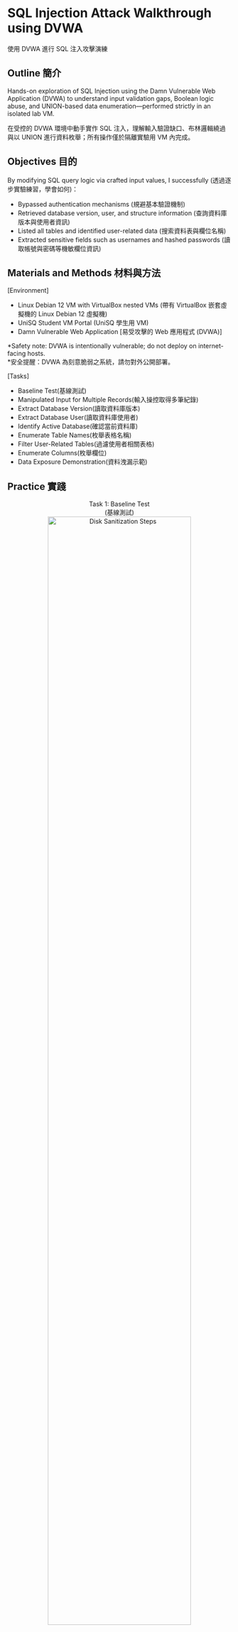 # SQL Injection Attack Walkthrough using DVWA

使用 DVWA 進行 SQL 注入攻擊演練

<h2>Outline 簡介</h2>

Hands-on exploration of SQL Injection using the Damn Vulnerable Web Application (DVWA) to understand input validation gaps, Boolean logic abuse, and UNION-based data enumeration—performed strictly in an isolated lab VM.

在受控的 DVWA 環境中動手實作 SQL 注入，理解輸入驗證缺口、布林邏輯繞過與以 UNION 進行資料枚舉；所有操作僅於隔離實驗用 VM 內完成。

<h2>Objectives 目的</h2>

By modifying SQL query logic via crafted input values, I successfully (透過逐步實驗練習，學會如何)：
* Bypassed authentication mechanisms (規避基本驗證機制)</b>
* Retrieved database version, user, and structure information (查詢資料庫版本與使用者資訊)</b> 
* Listed all tables and identified user-related data (搜索資料表與欄位名稱)</b> 
* Extracted sensitive fields such as usernames and hashed passwords (讀取帳號與密碼等機敏欄位資訊)</b>


<h2>Materials and Methods 材料與方法</h2>

[Environment]
* Linux Debian 12 VM with VirtualBox nested VMs (帶有 VirtualBox 嵌套虛擬機的 Linux Debian 12 虛擬機)</b> 
* UniSQ Student VM Portal (UniSQ 學生用 VM)</b>
* Damn Vulnerable Web Application [易受攻擊的 Web 應用程式 (DVWA)]</b>

*Safety note: DVWA is intentionally vulnerable; do not deploy on internet-facing hosts.
<br/>*安全提醒：DVWA 為刻意脆弱之系統，請勿對外公開部署。

[Tasks]
* Baseline Test(基線測試)</b>
* Manipulated Input for Multiple Records(輸入操控取得多筆紀錄)</b>
* Extract Database Version(讀取資料庫版本)</b>
* Extract Database User(讀取資料庫使用者)</b>
* Identify Active Database(確認當前資料庫)</b>
* Enumerate Table Names(枚舉表格名稱)</b>
* Filter User-Related Tables(過濾使用者相關表格)</b>
* Enumerate Columns(枚舉欄位)</b>
* Data Exposure Demonstration(資料洩漏示範)</b>


<h2>Practice 實踐</h2>

<p align="center">
Task 1: Baseline Test<br/>(基線測試) <br/>
<img src="https://i.imgur.com/InVX6Db.jpeg" height="80%" width="80%" alt="Disk Sanitization Steps"/>
<br />
<br />
Task 2: Manipulated Input for Multiple Records<br/>(輸入操控取得多筆紀錄) <br/>
<img src="https://i.imgur.com/mEu8Dnf.jpeg" height="80%" width="80%" alt="Disk Sanitization Steps"/>
<br />
<br />
Task 3: Extract Database Version<br/>(讀取資料庫版本) <br/>
<img src="https://i.imgur.com/DlyOOx7.jpeg" height="80%" width="80%" alt="Disk Sanitization Steps"/>
<br />
<br />
Task 4: Extract Database User<br/>(讀取資料庫使用者) <br/>
<img src="https://i.imgur.com/q5iRFJz.jpeg" height="80%" width="80%" alt="Disk Sanitization Steps"/>
<br />
<br />
Task 5: Identify Active Database<br/>(確認當前資料庫) <br/>
<img src="https://i.imgur.com/dZJcibk.jpeg" height="80%" width="80%" alt="Disk Sanitization Steps"/>
<br />
  
<br />
Task 6: Enumerate Table Names<br/>(枚舉表格名稱) <br/>
<img src="https://i.imgur.com/vlCWr5J.jpeg" height="80%" width="80%" alt="Disk Sanitization Steps"/>
<br />
<br />
Task 7: Filter User-Related Tables<br/>(過濾使用者相關表格) <br/>
<img src="https://i.imgur.com/KwvK4HX.jpeg" height="80%" width="80%" alt="Disk Sanitization Steps"/>
<br />
<br />
Task 8: Enumerate Columns<br/>(枚舉欄位) <br/>
<img src="https://i.imgur.com/rTwtHs4.jpeg" height="80%" width="80%" alt="Disk Sanitization Steps"/>
<br />
<br />
Task 9: Data Exposure Demonstration<br/>(資料洩漏示範) <br/>
<img src="https://i.imgur.com/XdTuhdB.jpeg" height="80%" width="80%" alt="Disk Sanitization Steps"/>
<br />
